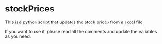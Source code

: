 # stockPrices
This is a python script that updates the stock prices from a excel file

If you want to use it, please read all the comments and update the variables as you need.
